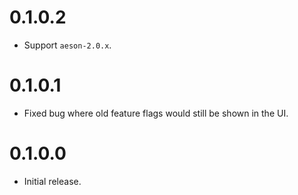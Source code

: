 # 0.1.0.2

- Support `aeson-2.0.x`.

# 0.1.0.1

- Fixed bug where old feature flags would still be shown in the UI.

# 0.1.0.0

- Initial release.
